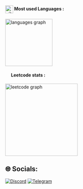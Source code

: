 <div align="left">
  <div>
    <h4>
      <img
        src="https://skillicons.dev/icons?i=github"
        height="25"
        alt="github logo"
        align="center"
      />
      <strong> Most used Languages : </strong>
    </h4>
    <img
      src="https://github-readme-stats.vercel.app/api/top-langs?username=mhl5&locale=en&hide_title=false&layout=compact&card_width=320&langs_count=5&theme=nord&hide_border=false&include_all_commits=true&count_private=true&border_color=434C5E"
      height="150"
      alt="languages graph"
    />
  </div>
  <div>
    <h4>
      <img
        src="https://upload.wikimedia.org/wikipedia/commons/thumb/a/ab/LeetCode_logo_white_no_text.svg/94px-LeetCode_logo_white_no_text.svg.png?20200120234911"
        width="15"
        align="center"
      />
      <strong> Leetcode stats : </strong>
    </h4>
    <img
      src="https://leetcard.jacoblin.cool/sapumr?ext=heatmap&theme=nord&border=1"
      alt="leetcode graph"
      height="230"
    />
  </div>
</div>

<div><img width="1" alt="" /></div>

<div><img width="1" alt="" /></div>
<div><img width="1" alt="" /></div>

## 🌐 Socials:
[![Discord](https://img.shields.io/badge/Discord-%237289DA.svg?logo=discord&logoColor=white)](https://discord.com/users/649998586154844160) 
[![Telegram](https://img.shields.io/badge/Telegram-2CA5E0?style=flat-squeare&logo=telegram&logoColor=white)](https://t.me/mhl_5) 


<!-- Proudly created with GPRM ( https://gprm.itsvg.in ) -->
